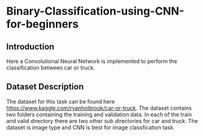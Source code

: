 # Binary-Classification-using-CNN-for-beginners

## Introduction
Here a Convolutional Neural Network is implemented to perform the classification between car or truck.

## Dataset Description
The dataset for this task can be found here https://www.kaggle.com/ryanholbrook/car-or-truck. The dataset contains two folders containing the training and validation data. In each of the train and valid directory there are two other sub directories for car and truck. The dataset is image type and CNN is best for image classfication task.
